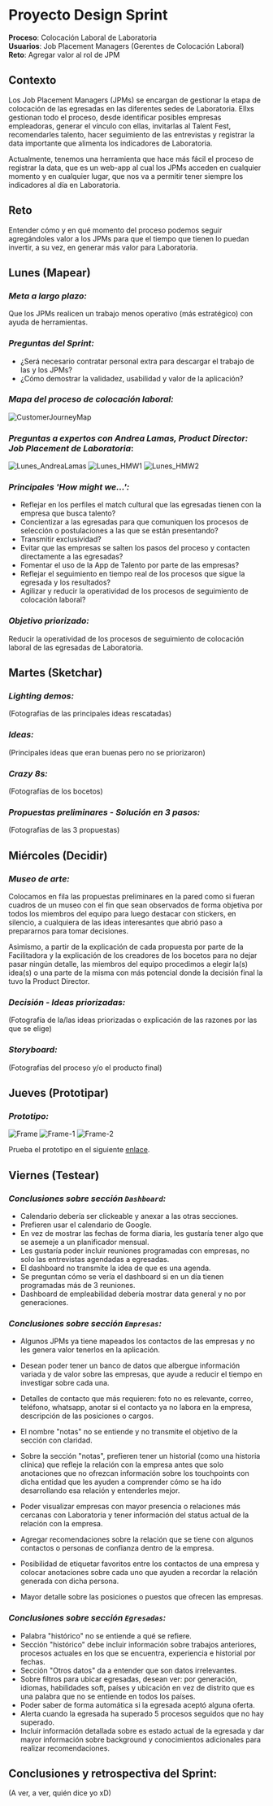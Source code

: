 # Proyecto Design Sprint 

**Proceso**: Colocación Laboral de Laboratoria  
**Usuarios**: Job Placement Managers (Gerentes de Colocación Laboral)  
**Reto**: Agregar valor al rol de JPM  

## Contexto
Los Job Placement Managers (JPMs) se encargan de gestionar la etapa de colocación de las egresadas en las diferentes sedes de Laboratoria. Ellxs gestionan todo el proceso, desde identificar posibles empresas empleadoras, generar el vínculo con ellas, invitarlas al Talent Fest, recomendarles talento, hacer seguimiento de las entrevistas y registrar la data importante que alimenta los indicadores de Laboratoria. 

Actualmente, tenemos una herramienta que hace más fácil el proceso de registrar la data, que es un web-app al cual los JPMs acceden en cualquier momento y en cualquier lugar, que nos va a permitir tener siempre los indicadores al día en Laboratoria. 

## Reto
Entender cómo y en qué momento del proceso podemos seguir agregándoles valor a los JPMs para que el tiempo que tienen lo puedan invertir, a su vez, en generar más valor para Laboratoria.

## Lunes (Mapear)

### *Meta a largo plazo:*  
Que los JPMs realicen un trabajo menos operativo (más estratégico) con ayuda de herramientas.

### *Preguntas del Sprint:*
- ¿Será necesario contratar personal extra para descargar el trabajo de las y los JPMs?
- ¿Cómo demostrar la validadez, usabilidad y valor de la aplicación?

### *Mapa del proceso de colocación laboral:*  

![CustomerJourneyMap](src/CustomerJM.png) 

### *Preguntas a expertos con Andrea Lamas, Product Director: Job Placement de Laboratoria*:  

![Lunes_AndreaLamas](src/Lunes_1.png) 
![Lunes_HMW1](src/Lunes_2.png) 
![Lunes_HMW2](src/Lunes_3.png) 

### *Principales 'How might we...':*

- Reflejar en los perfiles el match cultural que las egresadas tienen con la empresa que busca talento?
- Concientizar a las egresadas para que comuniquen los procesos de selección o postulaciones a las que se están presentando?
- Transmitir exclusividad?
- Evitar que las empresas se salten los pasos del proceso y contacten directamente a las egresadas?
- Fomentar el uso de la App de Talento por parte de las empresas?
- Reflejar el seguimiento en tiempo real de los procesos que sigue la egresada y los resultados?
- Agilizar y reducir la operatividad de los procesos de seguimiento de colocación laboral?

### *Objetivo priorizado:*  

Reducir la operatividad de los procesos de seguimiento de colocación laboral de las egresadas de Laboratoria.

## Martes (Sketchar)

### *Lighting demos:*  
(Fotografías de las principales ideas rescatadas)

### *Ideas:*  
(Principales ideas que eran buenas pero no se priorizaron)

### *Crazy 8s:*  
(Fotografías de los bocetos)

### *Propuestas preliminares - Solución en 3 pasos:*  
(Fotografías de las 3 propuestas)

## Miércoles (Decidir)

### *Museo de arte:*  
Colocamos en fila las propuestas preliminares en la pared como si fueran cuadros de un museo con el fin que sean observados de forma objetiva por todos los miembros del equipo para luego destacar con stickers, en silencio, a cualquiera de las ideas interesantes que abrió paso a prepararnos para tomar decisiones. 

Asimismo, a partir de la explicación de cada propuesta por parte de la Facilitadora y la explicación de los creadores de los bocetos para no dejar pasar ningún detalle, las miembros del equipo procedimos a elegir la(s) idea(s) o una parte de la misma con más potencial donde la decisión final la tuvo la Product Director.

### *Decisión - Ideas priorizadas:*  
(Fotografía de la/las ideas priorizadas o explicación de las razones por las que se elige)

### *Storyboard:*  
(Fotografías del proceso y/o el producto final)

## Jueves (Prototipar)

###  *Prototipo:*
![Frame](https://user-images.githubusercontent.com/45070944/57256097-64423800-701b-11e9-8953-eb8459841d33.png)
![Frame-1](https://user-images.githubusercontent.com/45070944/57256426-39a4af00-701c-11e9-9109-0e1b7e46e245.png)
![Frame-2](https://user-images.githubusercontent.com/45070944/57256487-580aaa80-701c-11e9-8ed8-08e4a01aece3.png)

Prueba el prototipo en el siguiente [enlace](https://colocar-aquí-el-link-correspondiente).

## Viernes (Testear) 

### *Conclusiones sobre sección `Dashboard`:*
- Calendario debería ser clickeable y anexar a las otras secciones.
- Prefieren usar el calendario de Google.
- En vez de mostrar las fechas de forma diaria, les gustaría tener algo que se asemeje a un planificador mensual.
- Les gustaría poder incluir reuniones programadas con empresas, no solo las entrevistas agendadas a egresadas.
- El dashboard no transmite la idea de que es una agenda.
- Se preguntan cómo se vería el dashboard si en un día tienen programadas más de 3 reuniones.
- Dashboard de empleabilidad debería mostrar data general y no por generaciones.

### *Conclusiones sobre sección `Empresas`:*
- Algunos JPMs ya tiene mapeados los contactos de las empresas y no les genera valor tenerlos en la aplicación.
- Desean poder tener un banco de datos que albergue información variada y de valor sobre las empresas, que ayude a reducir el tiempo en investigar sobre cada una.
- Detalles de contacto que más requieren: foto no es relevante, correo, teléfono, whatsapp, anotar si el contacto ya no labora en la empresa, descripción de las posiciones o cargos.
- El nombre "notas" no se entiende y no transmite el objetivo de la sección con claridad.

- Sobre la sección "notas", prefieren tener un historial (como una historia clínica) que refleje la relación con la empresa antes que solo anotaciones que no ofrezcan información sobre los touchpoints con dicha entidad que les ayuden a comprender cómo se ha ido desarrollando esa relación y entenderles mejor.
- Poder visualizar empresas con mayor presencia o relaciones más cercanas con Laboratoria y tener información del status actual de la relación con la empresa.
- Agregar recomendaciones sobre la relación que se tiene con algunos contactos o personas de confianza dentro de la empresa.
- Posibilidad de etiquetar favoritos entre los contactos de una empresa y colocar anotaciones sobre cada uno que ayuden a recordar la relación generada con dicha persona.
- Mayor detalle sobre las posiciones o puestos que ofrecen las empresas.

### *Conclusiones sobre sección `Egresadas`:*
- Palabra "histórico" no se entiende a qué se refiere.
- Sección "histórico" debe incluir información sobre trabajos anteriores, procesos actuales en los que se encuentra, experiencia e historial por fechas.
- Sección "Otros datos" da a entender que son datos irrelevantes.
- Sobre filtros para ubicar egresadas, desean ver: por generación, idiomas, habilidades soft, países y ubicación en vez de distrito que es una palabra que no se entiende en todos los países.
- Poder saber de forma automática si la egresada aceptó alguna oferta.
- Alerta cuando la egresada ha superado 5 procesos seguidos que no hay superado.
- Incluir información detallada sobre es estado actual de la egresada y dar mayor información sobre background y conocimientos adicionales para realizar recomendaciones.

## Conclusiones y retrospectiva del Sprint:
(A ver, a ver, quién dice yo xD)
